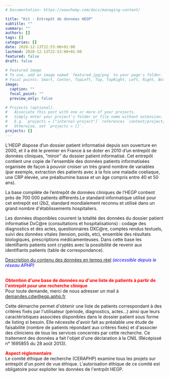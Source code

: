 ```yaml
---
# Documentation: https://wowchemy.com/docs/managing-content/

title: "Kit - Entrepôt de données HEGP"
subtitle: ""
summary: ""
authors: []
tags: []
categories: []
date: 2020-12-13T22:53:00+01:00
lastmod: 2020-12-13T22:53:00+01:00
featured: false
draft: false
       
# Featured image
# To use, add an image named `featured.jpg/png` to your page's folder.
# Focal points: Smart, Center, TopLeft, Top, TopRight, Left, Right, BottomLeft, Bottom, BottomRight.
image:
  caption: ""
  focal_point: ""
  preview_only: false

# Projects (optional).
#   Associate this post with one or more of your projects.
#   Simply enter your project's folder or file name without extension.
#   E.g. `projects = ["internal-project"]` references `content/project/deep-learning/index.md`.
#   Otherwise, set `projects = []`.
projects: []
---
```

L’HEGP dispose d’un dossier patient informatisé depuis son ouverture en 2000, et il a été le premier en France à se doter en 2010 d’un entrepôt de données cliniques, “miroir” du dossier patient informatisé. Cet entrepôt contient une copie de l'ensemble des données patients informatisées organisée de façon à pouvoir croiser un très grand nombre de variables (par exemple, extraction des patients avec à la fois une maladie coeliaque, une CRP élevée, une préalbumine basse et un âge compris entre 40 et 50 ans).    
  
La base complète de l’entrepôt de données cliniques de l’HEGP contient près de 700 000 patients différents.Le standard informatique utilisé pour cet entrepôt est i2b2, standard mondialement reconnu et utilisé dans un grand nombre d'établissements hospitaliers.  

Les données disponibles couvrent la totalité des données du dossier patient informatisé DxC@re (consultations et hospitalisations) : codage des diagnostics et des actes, questionnaires DXC@re, comptes rendus textuels, suivi des données vitales (tension, poids, etc), ensemble des résultats biologiques, prescriptions médicamenteuses. Dans cette base les identifiants patients sont cryptés avec la possibilité de revenir aux identifiants patients (table de correspondance).  

[Description du contenu des données en temps réel](https://cdw.egp.aphp.fr/wiki/doku.php?id=volumetrie3) <span style="color:blue">*(accessible depuis le réseau APHP)*</span>  
<br>  

<span style="color:red">**Obtention d'une base de données ou d'une liste de patients à partir de l'entrepôt pour une recherche clinique**</span>      
Pour toute demande, merci de nous adresser un mail à demandes.cdw@egp.aphp.fr  
  
Cette démarche permet d'obtenir une liste de patients correspondant à des critères fixés par l'utilisateur (période, diagnostics, actes…) ainsi que leurs caractéristiques associées disponibles dans le dossier patient sous forme de listing si besoin. Elle nécessite d'avoir fait au préalable une étude de faisabilité (nombre de patients répondant aux critères fixés) et d'associer des cliniciens de tous les services concernés par cette recherche. Ce traitement des données a fait l'objet d'une déclaration à la CNIL (Récépissé n° 1695855 du 28 août 2013).  
  
<span style="color:red">**Aspect réglementaire**</span>  
Le comité éthique de recherche (CERAPHP) examine tous les projets sur entrepôt d'un point de vue éthique. L'autorisation éthique de ce comité est obligatoire pour exploiter les données de l'entrpôt HEGP.  
  

